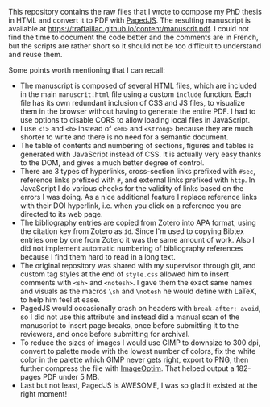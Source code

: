 This repository contains the raw files that I wrote to compose my PhD thesis in HTML and convert it to PDF with [PagedJS](https://pagedjs.org/).
The resulting manuscript is available at https://traffaillac.github.io/content/manuscrit.pdf.
I could not find the time to document the code better and the comments are in French, but the scripts are rather short so it should not be too difficult to understand and reuse them.

Some points worth mentioning that I can recall:

* The manuscript is composed of several HTML files, which are included in the main `manuscrit.html` file using a custom `include` function. Each file has its own redundant inclusion of CSS and JS files, to visualize them in the browser without having to generate the entire PDF. I had to use options to disable CORS to allow loading local files in JavaScript.
* I use `<i>` and `<b>` instead of `<em>` and `<strong>` because they are much shorter to write and there is no need for a semantic document.
* The table of contents and numbering of sections, figures and tables is generated with JavaScript instead of CSS. It is actually very easy thanks to the DOM, and gives a much better degree of control.
* There are 3 types of hyperlinks, cross-section links prefixed with `#sec`, reference links prefixed with `#`, and external links prefixed with `http`. In JavaScript I do various checks for the validity of links based on the errors I was doing. As a nice additional feature I replace reference links with their DOI hyperlink, i.e. when you click on a reference you are directed to its web page.
* The bibliography entries are copied from Zotero into APA format, using the citation key from Zotero as `id`. Since I'm used to copying Bibtex entries one by one from Zotero it was the same amount of work. Also I did not implement automatic numbering of bibliography references because I find them hard to read in a long text.
* The original repository was shared with my supervisor through git, and custom tag styles at the end of `style.css` allowed him to insert comments with `<sh>` and `<notesh>`. I gave them the exact same names and visuals as the macros `\sh` and `\notesh` he would define with LaTeX, to help him feel at ease.
* PagedJS would occasionally crash on headers with `break-after: avoid`, so I did not use this attribute and instead did a manual scan of the manuscript to insert page breaks, once before submitting it to the reviewers, and once before submitting for archival.
* To reduce the sizes of images I would use GIMP to downsize to 300 dpi, convert to palette mode with the lowest number of colors, fix the white color in the palette which GIMP never gets right, export to PNG, then further compress the file with [ImageOptim](https://imageoptim.com/). That helped output a 182-pages PDF under 5 MB.
* Last but not least, PagedJS is AWESOME, I was so glad it existed at the right moment!
